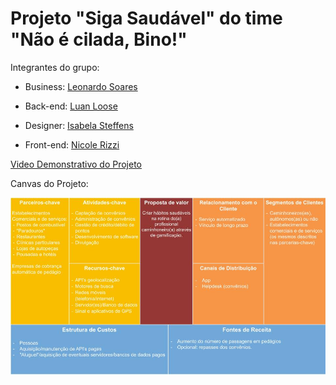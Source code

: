 # Projeto "Siga Saudável" do time "Não é cilada, Bino!"

Integrantes do grupo:

* Business: [Leonardo Soares](https://www.linkedin.com/in/soaresleo01/)

* Back-end: [Luan Loose](https://www.linkedin.com/in/luanloose/)

* Designer: [Isabela Steffens](https://www.linkedin.com/in/isabela-steffens-20b526128/)

* Front-end: [Nicole Rizzi](https://www.linkedin.com/in/nicole-rizzi-nunes-11116b12b/)

[Video Demonstrativo do Projeto](https://youtu.be/ueQgfItuecU)

Canvas do Projeto:

![Canvas](CanvasHackathonCCR.jpg)
